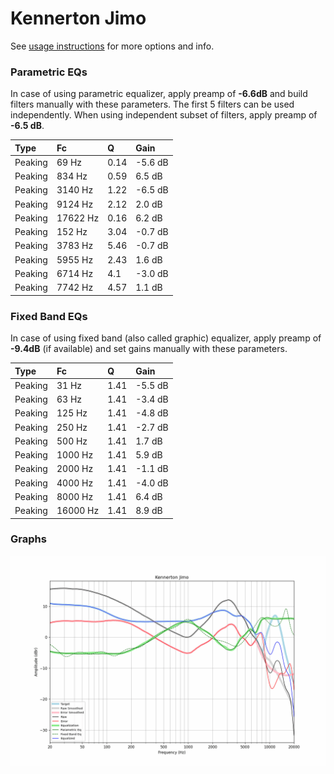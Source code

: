 # Kennerton Jimo
See [usage instructions](https://github.com/jaakkopasanen/AutoEq#usage) for more options and info.

### Parametric EQs
In case of using parametric equalizer, apply preamp of **-6.6dB** and build filters manually
with these parameters. The first 5 filters can be used independently.
When using independent subset of filters, apply preamp of **-6.5 dB**.

| Type    | Fc       |    Q | Gain    |
|:--------|:---------|:-----|:--------|
| Peaking | 69 Hz    | 0.14 | -5.6 dB |
| Peaking | 834 Hz   | 0.59 | 6.5 dB  |
| Peaking | 3140 Hz  | 1.22 | -6.5 dB |
| Peaking | 9124 Hz  | 2.12 | 2.0 dB  |
| Peaking | 17622 Hz | 0.16 | 6.2 dB  |
| Peaking | 152 Hz   | 3.04 | -0.7 dB |
| Peaking | 3783 Hz  | 5.46 | -0.7 dB |
| Peaking | 5955 Hz  | 2.43 | 1.6 dB  |
| Peaking | 6714 Hz  | 4.1  | -3.0 dB |
| Peaking | 7742 Hz  | 4.57 | 1.1 dB  |

### Fixed Band EQs
In case of using fixed band (also called graphic) equalizer, apply preamp of **-9.4dB**
(if available) and set gains manually with these parameters.

| Type    | Fc       |    Q | Gain    |
|:--------|:---------|:-----|:--------|
| Peaking | 31 Hz    | 1.41 | -5.5 dB |
| Peaking | 63 Hz    | 1.41 | -3.4 dB |
| Peaking | 125 Hz   | 1.41 | -4.8 dB |
| Peaking | 250 Hz   | 1.41 | -2.7 dB |
| Peaking | 500 Hz   | 1.41 | 1.7 dB  |
| Peaking | 1000 Hz  | 1.41 | 5.9 dB  |
| Peaking | 2000 Hz  | 1.41 | -1.1 dB |
| Peaking | 4000 Hz  | 1.41 | -4.0 dB |
| Peaking | 8000 Hz  | 1.41 | 6.4 dB  |
| Peaking | 16000 Hz | 1.41 | 8.9 dB  |

### Graphs
![](./Kennerton%20Jimo.png)